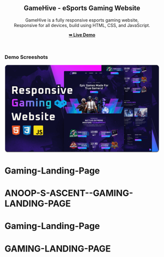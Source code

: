 <div align="center">

  <br />
  <br />

  <h2 align="center">GameHive - eSports Gaming Website</h2>

 GameHive is a fully responsive esports gaming website, <br />Responsive for all devices, build using HTML, CSS, and JavaScript.

  <a href=""><strong>➥ Live Demo</strong></a>

</div>

<br />

### Demo Screeshots

![Unigine Desktop Demo](./readme-images/desktop.png "Desktop Demo")
# Gaming-Landing-Page
# ANOOP-S-ASCENT--GAMING-LANDING-PAGE
# Gaming-Landing-Page
# GAMING-LANDING-PAGE
